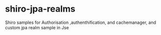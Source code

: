# shiro-jpa-realms
Shiro samples for Authorisation ,authenthification, and cachemanager, and custom jpa realm sample in Jse
